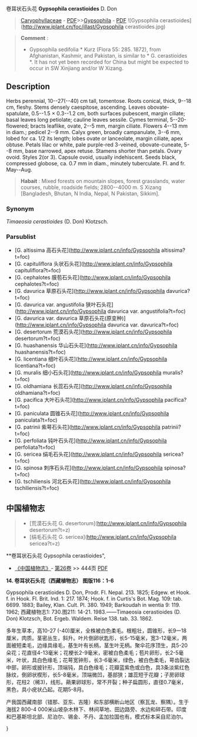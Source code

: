 卷耳状石头花 **Gypsophila cerastioides** D. Don

> [Caryophyllaceae](http://www.iplant.cn/info/Caryophyllaceae?t=foc) - [PDF](http://www.iplant.cn/foc/pdf/Caryophyllaceae.pdf)>>[Gypsophila](http://www.iplant.cn/info/Gypsophila?t=foc) - [PDF](http://www.iplant.cn/foc/pdf/Gypsophila.pdf)
![Gypsophila cerastioides](http://www.iplant.cn/foc/illast/Gypsophila cerastioides.jpg)


> **Comment** : 
> * Gypsophila sedifolia * Kurz (Flora 55: 285. 1872), from Afghanistan, Kashmir, and Pakistan, is similar to * G. cerastioides *. It has not yet been recorded for China but might be expected to occur in SW Xinjiang and/or W Xizang.

## Description

Herbs perennial, 10--27(--40) cm tall, tomentose. Roots conical, thick, 9--18 cm, fleshy. Stems densely caespitose, ascending. Leaves obovate-spatulate, 0.5--1.5 × 0.3--1.2 cm, both surfaces pubescent, margin ciliate; basal leaves long petiolate; cauline leaves sessile. Cymes terminal, 5--20-flowered; bracts leaflike, ovate, 2--5 mm, margin ciliate. Flowers 4--13 mm in diam.; pedicel 2--9 mm. Calyx green, broadly campanulate, 3--6 mm, lobed for ca. 1/2 its length; lobes ovate or lanceolate, margin ciliate, apex obtuse. Petals lilac or white, pale purple-red 3-veined, obovate-cuneate, 5--8 mm, base narrowed, apex retuse. Stamens shorter than petals. Ovary ovoid. Styles 2(or 3). Capsule ovoid, usually indehiscent. Seeds black, compressed globose, ca. 0.7 mm in diam., minutely tuberculate. Fl. and fr. May--Aug.


> **Habait** : 
> Mixed forests on mountain slopes, forest grasslands, water courses, rubble, roadside fields; 2800--4000 m. S Xizang [Bangladesh, Bhutan, N India, Nepal, N Pakistan, Sikkim].

### Synonym
*Timaeosia cerastioides* (D. Don) Klotzsch.

### Parsublist

* [G.  altissima  高石头花](http://www.iplant.cn/info/Gypsophila altissima?t=foc)
* [G.  capituliflora  头状石头花](http://www.iplant.cn/info/Gypsophila capituliflora?t=foc)
* [G.  cephalotes  膜苞石头花](http://www.iplant.cn/info/Gypsophila cephalotes?t=foc)
* [G.  davurica  草原石头花](http://www.iplant.cn/info/Gypsophila davurica?t=foc)
* [G.  davurica var. angustifolia  狭叶石头花](http://www.iplant.cn/info/Gypsophila davurica var. angustifolia?t=foc)
* [G.  davurica var. davurica  草原石头花(原变种)](http://www.iplant.cn/info/Gypsophila davurica var. davurica?t=foc)
* [G.  desertorum  荒漠石头花](http://www.iplant.cn/info/Gypsophila desertorum?t=foc)
* [G.  huashanensis  华山石头花](http://www.iplant.cn/info/Gypsophila huashanensis?t=foc)
* [G.  licentiana  细叶石头花](http://www.iplant.cn/info/Gypsophila licentiana?t=foc)
* [G.  muralis  细小石头花](http://www.iplant.cn/info/Gypsophila muralis?t=foc)
* [G.  oldhamiana  长蕊石头花](http://www.iplant.cn/info/Gypsophila oldhamiana?t=foc)
* [G.  pacifica  大叶石头花](http://www.iplant.cn/info/Gypsophila pacifica?t=foc)
* [G.  paniculata  圆锥石头花](http://www.iplant.cn/info/Gypsophila paniculata?t=foc)
* [G.  patrinii  紫萼石头花](http://www.iplant.cn/info/Gypsophila patrinii?t=foc)
* [G.  perfoliata  钝叶石头花](http://www.iplant.cn/info/Gypsophila perfoliata?t=foc)
* [G.  sericea  绢毛石头花](http://www.iplant.cn/info/Gypsophila sericea?t=foc)
* [G.  spinosa  刺序石头花](http://www.iplant.cn/info/Gypsophila spinosa?t=foc)
* [G.  tschiliensis  河北石头花](http://www.iplant.cn/info/Gypsophila tschiliensis?t=foc)

## 中国植物志

> * [荒漠石头花  G.  desertorum](http://www.iplant.cn/info/Gypsophila desertorum?t=z)
> * [绢毛石头花  G.  sericea](http://www.iplant.cn/info/Gypsophila sericea?t=z)


**卷耳状石头花 Gypsophila cerastioides",

* [《中国植物志》](http://www.iplant.cn/frps)- [第26卷](http://www.iplant.cn/frps/vol/26) >> 444页 [PDF](http://www.iplant.cn/frps/pdf/26/444.pdf)


**14. 卷耳状石头花（西藏植物志） 图版116：1-6**

Gypsophila cerastioides D. Don, Prodr. Fl. Nepal. 213. 1825; Edgew. et Hook. f. in Hook. Fl. Brit. Ind. 1: 217. 1874; Hook. f. in Curtis's Bot. Mag. 109: tab. 6699. 1883; Bailey, Klan. Cult. Pl. 380. 1949; Barkoudah in wentia 9: 119. 1962; 西藏植物志1: 730.图211: 14-21. 1983.——Timaeosia cerastioides (D. Don) Klotzsch, Bot. Ergeb. Waldem. Reise 138. tab. 33. 1862.

多年生草本，高10-27 (-40)厘米，全株被白色柔毛。根粗壮，圆锥形，长9一18厘米，肉质。茎密丛生，斜升。叶片倒卵状匙形，长5-15毫米，宽3-12毫米，两面被短柔毛，边缘具缘毛，基生叶有长柄，茎生叶无柄。聚伞花序顶生，具5-20朵花；花直径4-13毫米；花梗长2-9毫米，密被白色柔毛；苞片卵形，长2-5毫米，叶状，具白色缘毛；花萼宽钟形，长3-6毫米，绿色，被白色柔毛，萼齿裂达中部，卵形或披针形，顶端钝，具白色缘毛；花瓣蓝紫色或白色，具3条淡紫红色脉纹，倒卵状楔形，长5-8毫米，顶端微凹，基部狭；雄蕊短于花瓣；子房卵球形，花柱2（稀3)，线形。蒴果卵球形，常不开裂；种子扁圆形，直径0.7毫米，黑色，具小疣状凸起。花期5-8月。

产我国西藏南部（错那、亚东、吉隆）和东部横断山地区（察瓦龙、察隅）。生于海拔2 800-4 000米山坡杂木林下、林间草地、田边路旁、水边和碎石带。印度和巴基斯坦北部、尼泊尔、锡金、不丹、孟加拉国也有。模式标本采自尼泊尔。

}